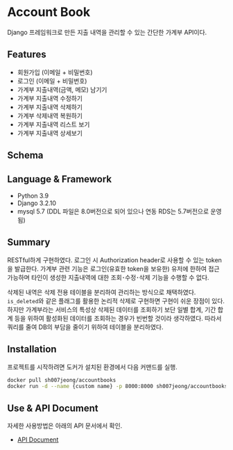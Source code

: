 # Account Book
Django 프레임워크로 만든 지출 내역을 관리할 수 있는 간단한 가계부 API이다.

## Features
- 회원가입 (이메일 + 비밀번호)
- 로그인 (이메일 + 비밀번호)
- 가계부 지출내역(금액, 메모) 남기기
- 가계부 지출내역 수정하기
- 가계부 지출내역 삭제하기
- 가계부 삭제내역 복원하기
- 가계부 지출내역 리스트 보기
- 가계부 지출내역 상세보기

## Schema

## Language & Framework
- Python 3.9
- Django 3.2.10
- mysql 5.7 (DDL 파일은 8.0버전으로 되어 있으나 연동 RDS는 5.7버전으로 운영됨)

## Summary
RESTful하게 구현하였다. 로그인 시 Authorization header로 사용할 수 있는 token을 발급한다. 
가계부 관련 기능은 로그인(유효한 token을 보유한) 유저에 한하여 접근 가능하며 타인이 생성한 
지출내역에 대한 조회･수정･삭제 기능을 수행할 수 없다.

삭제된 내역은 삭제 전용 테이블을 분리하여 관리하는 방식으로 채택하였다. `is_deleted`와 같은 
플래그를 활용한 논리적 삭제로 구현하면 구현이 쉬운 장점이 있다. 하지만 가계부라는 서비스의 
특성상 삭제된 데이터를 조회하기 보단 일별 합계, 기간 합계 등을 위하여 활성화된 데이터를 
조회하는 경우가 빈번할 것이라 생각하였다. 따라서 쿼리를 줄여 DB의 부담을 줄이기 위하여 
테이블을 분리하였다.

## Installation
프로젝트를 시작하려면 도커가 설치된 환경에서 다음 커맨드를 실행. 
```bash
docker pull sh007jeong/accountbooks
docker run -d --name {custom name} -p 8000:8000 sh007jeong/accountbooks:0.2.0
```

## Use & API Document
자세한 사용방법은 아래의 API 문서에서 확인.
- [API Document](https://documenter.getpostman.com/view/13282746/UVXonEKb)